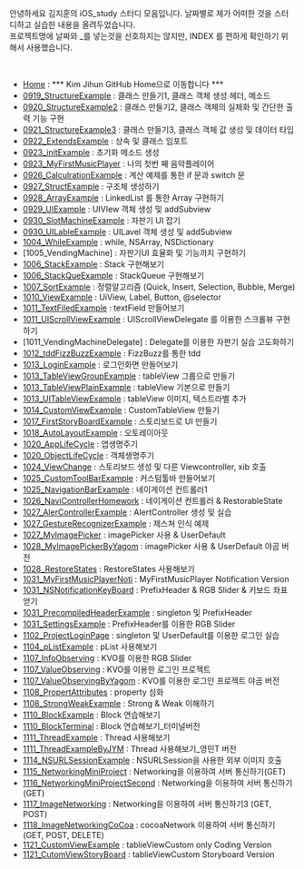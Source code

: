 안녕하세요 김지훈의 iOS_study 스터디 모음입니다. 날짜별로 제가 어떠한 것을 스터디하고 실습한 내용을 올려두었습니다. <br>
프로젝트명에 날짜와 _를 넣는것을 선호하지는 않지만, INDEX 를 편하게 확인하기 위해서 사용했습니다.

<br>

* [Home] :                  *** Kim Jihun GitHub Home으로 이동합니다 ***
* [0919_StructureExample] :    클래스 만들기1, 클래스 객체 생성 헤더, 메소드
* [0920_StructureExample2] :	  클래스 만들기2, 클래스 객체의 실체화 및 간단한 출력 기능 구현
* [0921_StructureExample3] :   클래스 만들기3, 클래스 객체 값 생성 및 데이터 타입
* [0922_ExtendsExample] :   	  상속 및 클래스 임포트
* [0923_initExample] : 	 	  초기화 메소드 생성
* [0923_MyFirstMusicPlayer] :  나의 첫번 째 음악플레이어
* [0926_CalculrationExample] :  계산 예제를 통한 if 문과 switch 문
* [0927_StructExample] : 	  구조체 생성하기
* [0928_ArrayExample] : 		   LinkedList 를 통한 Array 구현하기
* [0929_UIExample] : 	    	   UIVIew 객체 생성 및 addSubview
* [0930_SlotMachineExample] :     자판기 UI 잡기
* [0930_UILableExample] : 	      UILavel 객체 생성 및 addSubview
* [1004_WhileExample] : 	 	  while, NSArray, NSDictionary  
* [1005_VendingMachine] :   	  자판기UI 효율화 및 기능까지 구현하기
* [1006_StackExample] : 	 	  Stack 구현해보기
* [1006_StackQueExample] :  	  StackQueue 구현해보기
* [1007_SortExample] : 	 	  정렬알고리즘 (Quick, Insert, Selection, Bubble, Merge)
* [1010_ViewExample] : 	 	   UiView, Label, Button, @selector
* [1011_TextFiledExample] : 	   textField 만들어보기
* [1011_UIScrollViewExample] :    UIScrollViewDelegate 를 이용한 스크롤뷰 구현하기
* [1011_VendingMachineDelegate] :  Delegate를 이용한 자판기 실습 고도화하기
* [1012_tddFizzBuzzExample] :     FizzBuzz를 통한 tdd
* [1013_LoginExample] : 		   로그인화면 만들어보기
* [1013_TableViewGroupExample] :   tableView 그룹으로 만들기
* [1013_TableViewPlainExample] :   tableView 기본으로 만들기
* [1013_UITableViewExample] : 	   tableView 이미지, 텍스트라벨 추가
* [1014_CustomViewExample] : 	   CustomTableView 만들기
* [1017_FirstStoryBoardExample] :  스토리보드로 UI 만들기
* [1018_AutoLayoutExample] : 	   오토레이아웃
* [1020_AppLifeCycle] : 		   앱생명주기
* [1020_ObjectLifeCycle] :	   객체생명주기
* [1024_ViewChange] : 		   스토리보드 생성 및 다른 Viewcontroller, xib 호출
* [1025_CustomToolBarExample] :     커스텀툴바 만들어보기
* [1025_NavigationBarExample] :     네이게이션 컨트롤러1
* [1026_NaviControllerHomework] :   네이게이션 컨트롤러 & RestorableState
* [1027_AlerControllerExample] : AlertController 생성 및 실습
* [1027_GestureRecognizerExample] :  제스쳐 인식 예제
* [1027_MyImagePicker] : 		    imagePicker 사용 & UserDefault
* [1028_MyImagePickerByYagom] :     imagePicker 사용 & UserDefault 야곰 버전
* [1028_RestoreStates] : 		     RestoreStates 사용해보기
* [1031_MyFirstMusicPlayerNoti] :    MyFirstMusicPlayer Notification Version
* [1031_NSNotificationKeyBoard] :    PrefixHeader & RGB Slider & 키보드 좌표 얻기
* [1031_PrecompiledHeaderExample] :  singleton 및 PrefixHeader
* [1031_SettingsExample] : 	     PrefixHeader를 이용한 RGB Slider
* [1102_ProjectLoginPage] : 	     singleton 및 UserDefault를 이용한 로그인 실습
* [1104_pListExample] : 		     pList 사용해보기
* [1107_InfoObserving] : 		     KVO를 이용한 RGB Slider
* [1107_ValueObserving] : 		  KVO를 이용한 로그인 프로젝트
* [1107_ValueObservingByYagom] :  KVO를 이용한 로그인 프로젝트 야곰 버전
* [1108_PropertAttributes] : 	  property 심화
* [1108_StrongWeakExample] :     Strong & Weak 이해하기
* [1110_BlockExample] :       Block 연습해보기
* [1110_BlockTerminal] :	     Block 연습해보기_터미널버전
* [1111_ThreadExample] :	     Thread 사용해보기
* [1111_ThreadExampleByJYM] : 	 Thread 사용해보기_영민T 버전
* [1114_NSURLSessionExample] :   NSURLSession을 사용한 외부 이미지 호출
* [1115_NetworkingMiniProject] :  Networking을 이용하여 서버 통신하기(GET)
* [1116_NetworkingMiniProjectSecond] : Networking을 이용하여 서버 통신하기(GET)
* [1117_ImageNetworking] :		  Networking을 이용하여 서버 통신하기3 (GET, POST)
* [1118_ImageNetworkingCoCoa] :       cocoaNetwork 이용하여 서버 통신하기 (GET, POST, DELETE)
* [1121_CustomViewExample] :	      tablieViewCustom only Coding Version
* [1121_CutomViewStoryBoard] :        tablieViewCustom Storyboard Version

[Home]: <https://github.com/adervise1/KimJihun>
[0919_StructureExample]: <https://github.com/adervise1/KimJihun/tree/master/iOS_study/%5B0919%5DStructureExample>
[0920_StructureExample2]: <https://github.com/adervise1/KimJihun/tree/master/iOS_study/%5B0920%5DStructureExample2>   
[0921_StructureExample3]: <https://github.com/adervise1/KimJihun/tree/master/iOS_study/%5B0921%5DStructureExample3>   
[0922_ExtendsExample]: <https://github.com/adervise1/KimJihun/tree/master/iOS_study/%5B0922%5DExtendsExample>    
[0923_initExample]: <https://github.com/adervise1/KimJihun/tree/master/iOS_study/%5B0923%5DinitExample>  
[0923_MyFirstMusicPlayer]: <https://github.com/adervise1/KimJihun/tree/master/iOS_study/%5B0923%5DMyFirstMusicPlayer>
[0926_CalculrationExample]: <https://github.com/adervise1/KimJihun/tree/master/iOS_study/%5B0926%5DCalculrationExample>    
[0927_StructExample]: <https://github.com/adervise1/KimJihun/tree/master/iOS_study/%5B0927%5DStructExample>
[0928_ArrayExample]: <https://github.com/adervise1/KimJihun/tree/master/iOS_study/%5B0928%5DArrayExample> 	    
[0929_UIExample]: <https://github.com/adervise1/KimJihun/tree/master/iOS_study/%5B0929%5DUIExample>
[0930_SlotMachineExample]: <https://github.com/adervise1/KimJihun/tree/master/iOS_study/%5B0930%5DSlotMachineExample>      
[0930_UILableExample]: <https://github.com/adervise1/KimJihun/tree/master/iOS_study/%5B0930%5DUILableExample>         
[1004_WhileExample]: <https://github.com/adervise1/KimJihun/tree/master/iOS_study/%5B1004%5DWhileExample> 	 	        
[1006_StackExample]: <https://github.com/adervise1/KimJihun/tree/master/iOS_study/%5B1006%5DStackExample>  	 	    
[1006_StackQueExample]: <https://github.com/adervise1/KimJihun/tree/master/iOS_study/%5B1006%5DStackQueExample>   	    
[1007_SortExample]: <https://github.com/adervise1/KimJihun/tree/master/iOS_study/%5B1007%5DSortExample>     
[1010_ViewExample]: <https://github.com/adervise1/KimJihun/tree/master/iOS_study/%5B1010%5DViewExample> 	    
[1011_TextFiledExample]: <https://github.com/adervise1/KimJihun/tree/master/iOS_study/%5B1011%5DTextFiledExample>    
[1011_UIScrollViewExample]: <https://github.com/adervise1/KimJihun/tree/master/iOS_study/%5B1011%5DUIScrollViewExample>     

[1012_tddFizzBuzzExample]: <https://github.com/adervise1/KimJihun/tree/master/iOS_study/%5B1012%5DtddFizzBuzzExample> 	    
[1013_LoginExample]: <https://github.com/adervise1/KimJihun/tree/master/iOS_study/%5B1013%5DLoginExample>     
[1013_TableViewGroupExample]: <https://github.com/adervise1/KimJihun/tree/master/iOS_study/%5B1013%5DTableViewGroupExample>   
[1013_TableViewPlainExample]: <https://github.com/adervise1/KimJihun/tree/master/iOS_study/%5B1013%5DTableViewPlainExample>
[1013_UITableViewExample]: <https://github.com/adervise1/KimJihun/tree/master/iOS_study/%5B1013%5DUITableViewExample>     
[1014_CustomViewExample]: <https://github.com/adervise1/KimJihun/tree/master/iOS_study/%5B1014%5DCustomViewExample>  	    
[1017_FirstStoryBoardExample]: <https://github.com/adervise1/KimJihun/tree/master/iOS_study/%5B1017%5DFirstStoryBoardExample>   
[1018_AutoLayoutExample]: <https://github.com/adervise1/KimJihun/tree/master/iOS_study/%5B1018%5DAutoLayoutExample>   
[1020_AppLifeCycle]: <https://github.com/adervise1/KimJihun/tree/master/iOS_study/%5B1020%5DAppLifeCycle>     
[1020_ObjectLifeCycle]: <https://github.com/adervise1/KimJihun/tree/master/iOS_study/%5B1020%5DObjectLifeCycle>  	    
[1024_ViewChange]: <https://github.com/adervise1/KimJihun/tree/master/iOS_study/%5B1024%5DViewChange> 		    
[1025_CustomToolBarExample]: <https://github.com/adervise1/KimJihun/tree/master/iOS_study/%5B1025%5DCustomToolBarExample>    
[1025_NavigationBarExample]: <https://github.com/adervise1/KimJihun/tree/master/iOS_study/%5B1025%5DNavigationBarExample>
[1026_NaviControllerHomework]: <https://github.com/adervise1/KimJihun/tree/master/iOS_study/%5B1026%5DNaviControllerHomework>
[1027_AlerControllerExample]: <https://github.com/adervise1/KimJihun/tree/master/iOS_study/%5B1027%5DAlerControllerExample>    
[1027_GestureRecognizerExample]: <https://github.com/adervise1/KimJihun/tree/master/iOS_study/%5B1027%5DGestureRecognizerExample>
[1027_MyImagePicker]: <https://github.com/adervise1/KimJihun/tree/master/iOS_study/%5B1027%5DMyImagePicker>  
[1028_MyImagePickerByYagom]: <https://github.com/adervise1/KimJihun/tree/master/iOS_study/%5B1028%5DMyImagePickerByYagom>     
[1028_RestoreStates]: <https://github.com/adervise1/KimJihun/tree/master/iOS_study/%5B1028%5DRestoreStates>   
[1031_MyFirstMusicPlayerNoti]: <https://github.com/adervise1/KimJihun/tree/master/iOS_study/%5B1031%5DMyFirstMusicPlayerNoti>  
[1031_NSNotificationKeyBoard]: <https://github.com/adervise1/KimJihun/tree/master/iOS_study/%5B1031%5DNSNotificationKeyBoard>
[1031_PrecompiledHeaderExample]: <https://github.com/adervise1/KimJihun/tree/master/iOS_study/%5B1031%5DPrecompiledHeaderExample>
[1031_SettingsExample]: <https://github.com/adervise1/KimJihun/tree/master/iOS_study/%5B1031%5DSettingsExample>  
[1102_ProjectLoginPage]: <https://github.com/adervise1/KimJihun/tree/master/iOS_study/%5B1102%5DProjectLoginPage>
[1104_pListExample]: <https://github.com/adervise1/KimJihun/tree/master/iOS_study/%5B1104%5DpListExample> 		    
[1107_InfoObserving]: <https://github.com/adervise1/KimJihun/tree/master/iOS_study/%5B1107%5DInfoObserving> 	    
[1107_ValueObserving]: <https://github.com/adervise1/KimJihun/tree/master/iOS_study/%5B1107%5DValueObserving>		    
[1107_ValueObservingByYagom]: <https://github.com/adervise1/KimJihun/tree/master/iOS_study/%5B1107%5DValueObservingByYagom>   
[1108_PropertAttributes]: <https://github.com/adervise1/KimJihun/tree/master/iOS_study/%5B1108%5DPropertAttributes>  	    
[1108_StrongWeakExample]: <https://github.com/adervise1/KimJihun/tree/master/iOS_study/%5B1108%5DStrongWeakExample>   	    
[1110_BlockExample]: <https://github.com/adervise1/KimJihun/tree/master/iOS_study/%5B1110%5DBlockExample>  		    
[1110_BlockTerminal]: <https://github.com/adervise1/KimJihun/tree/master/iOS_study/%5B1110%5DBlockTerminal> 	    
[1111_ThreadExample]: <https://github.com/adervise1/KimJihun/tree/master/iOS_study/%5B1111%5DThreadExample>   
[1111_ThreadExampleByJYM]: <https://github.com/adervise1/KimJihun/tree/master/iOS_study/%5B1111%5DThreadExampleByJYM>	    
[1114_NSURLSessionExample]: <https://github.com/adervise1/KimJihun/tree/master/iOS_study/%5B1114%5DNSURLSessionExample>     
[1115_NetworkingMiniProject]: <https://github.com/adervise1/KimJihun/tree/master/iOS_study/%5B1115%5DNetworkingMiniProject>
[1116_NetworkingMiniProjectSecond]: <https://github.com/adervise1/KimJihun/tree/master/iOS_study/%5B1116%5DNetworkingMiniProjectSecond>
[1117_ImageNetworking]: <https://github.com/adervise1/KimJihun/tree/master/iOS_study/%5B1117%5DImageNetworking>
[1118_ImageNetworkingCoCoa]: <https://github.com/adervise1/KimJihun/tree/master/iOS_study/%5B1118%5DImageNetworkingCoCoa>   
[1121_CustomViewExample]: <https://github.com/adervise1/KimJihun/tree/master/iOS_study/%5B1121%5DCustomViewExample>    
[1121_CutomViewStoryBoard]: <https://github.com/adervise1/KimJihun/tree/master/iOS_study/%5B1121%5DCutomViewStoryBoard>     
